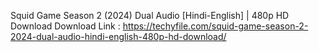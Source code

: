 Squid Game Season 2 (2024) Dual Audio [Hindi-English] | 480p HD Download
Download Link : https://techyfile.com/squid-game-season-2-2024-dual-audio-hindi-english-480p-hd-download/
